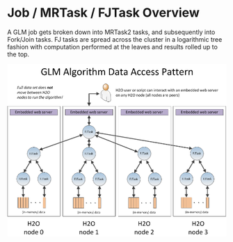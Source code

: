 # Job / MRTask / FJTask Overview

A GLM job gets broken down into MRTask2 tasks, and subsequently into
Fork/Join tasks.  FJ tasks are spread across the cluster in a
logarithmic tree fashion with computation performed at the leaves and
results rolled up to the top.

![Image](GLMAlgoMem.png)

